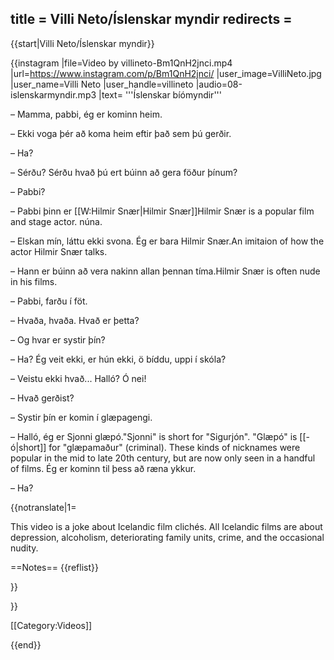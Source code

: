 title = Villi Neto/Íslenskar myndir
redirects =
---

{{start|Villi Neto/Íslenskar myndir}}

{{instagram
|file=Video by villineto-Bm1QnH2jnci.mp4
|url=https://www.instagram.com/p/Bm1QnH2jnci/
|user_image=VilliNeto.jpg
|user_name=Villi Neto
|user_handle=villineto
|audio=08-islenskarmyndir.mp3
|text=
'''Íslenskar bíómyndir'''

– Mamma, pabbi, ég er kominn heim.

– Ekki voga þér að koma heim eftir það sem þú gerðir.

– Ha?

– Sérðu? Sérðu hvað þú ert búinn að gera föður þínum?

– Pabbi?

– Pabbi þinn er [[W:Hilmir Snær|Hilmir Snær]]<ref>Hilmir Snær is a popular film and stage actor.</ref> núna.

– Elskan mín, láttu ekki svona. Ég er bara Hilmir Snær.<ref>An imitaion of how the actor Hilmir Snær talks.</ref>

– Hann er búinn að vera nakinn allan þennan tíma.<ref>Hilmir Snær is often nude in his films.</ref>

– Pabbi, farðu í föt.

– Hvaða, hvaða. Hvað er þetta?

– Og hvar er systir þín?

– Ha? Ég veit ekki, er hún ekki, ö bíddu, uppi í skóla?

– Veistu ekki hvað... Halló? Ó nei!

– Hvað gerðist?

– Systir þín er komin í glæpagengi.

– Halló, ég er Sjonni glæpó.<ref>"Sjonni" is short for "Sigurjón". "Glæpó" is [[-ó|short]] for "glæpamaður" (criminal). These kinds of nicknames were popular in the mid to late 20th century, but are now only seen in a handful of films.</ref> Ég er kominn til þess að ræna ykkur.

– Ha?

{{notranslate|1=
<div class="video-explanation">
This video is a joke about Icelandic film clichés. All Icelandic films are about depression, alcoholism, deteriorating family units, crime, and the occasional nudity.

==Notes== 
{{reflist}}
</div>
}}

}}

[[Category:Videos]]

{{end}}